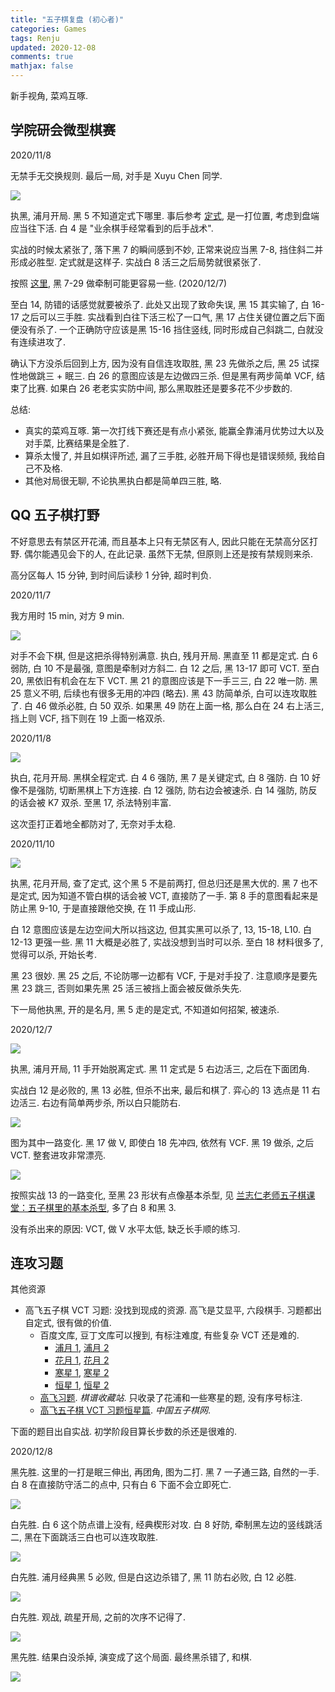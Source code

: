 ```yaml
---
title: "五子棋复盘 (初心者)"
categories: Games
tags: Renju
updated: 2020-12-08
comments: true
mathjax: false
---
```


新手视角, 菜鸡互啄. 

<!-- more -->

## 学院研会微型棋赛

2020/11/8 

无禁手无交换规则. 最后一局, 对手是 Xuyu Chen 同学.

![](https://shiina18.github.io/assets/posts/images/20201109095248986_9295.png)

执黑, 浦月开局. 黑 5 不知道定式下哪里. 事后参考 [定式](http://www.ljrenju.com/croom/i07/i07.htm), 是一打位置, 考虑到盘端应当往下活. 白 4 是 "业余棋手经常看到的后手战术".

实战的时候太紧张了, 落下黑 7 的瞬间感到不妙, 正常来说应当黑 7-8, 挡住斜二并形成必胜型. 定式就是这样子. 实战白 8 活三之后局势就很紧张了. 

按照 [这里](http://587.renju.org.tw/teach/teach011.htm), 黑 7-29 做牵制可能更容易一些. (2020/12/7)

至白 14, 防错的话感觉就要被杀了. 此处又出现了致命失误, 黑 15 其实输了, 白 16-17 之后可以三手胜. 实战看到白往下活三松了一口气, 黑 17 占住关键位置之后下面便没有杀了. 一个正确防守应该是黑 15-16 挡住竖线, 同时形成自己斜跳二, 白就没有连续进攻了.

确认下方没杀后回到上方, 因为没有自信连攻取胜, 黑 23 先做杀之后, 黑 25 试探性地做跳三 + 眠三. 白 26 的意图应该是左边做四三杀. 但是黑有两步简单 VCF, 结束了比赛. 如果白 26 老老实实防中间, 那么黑取胜还是要多花不少步数的.

总结: 

- 真实的菜鸡互啄. 第一次打线下赛还是有点小紧张, 能赢全靠浦月优势过大以及对手菜, 比赛结果是全胜了. 
- 算杀太慢了, 并且如棋评所述, 漏了三手胜, 必胜开局下得也是错误频频, 我给自己不及格. 
- 其他对局很无聊, 不论执黑执白都是简单四三胜, 略. 

## QQ 五子棋打野

不好意思去有禁区开花浦, 而且基本上只有无禁区有人, 因此只能在无禁高分区打野. 偶尔能遇见会下的人, 在此记录. 虽然下无禁, 但原则上还是按有禁规则来杀.

高分区每人 15 分钟, 到时间后读秒 1 分钟, 超时判负.

2020/11/7

我方用时 15 min, 对方 9 min.

![](https://shiina18.github.io/assets/posts/images/20201112163014596_11968.png)

对手不会下棋, 但是这把杀得特别满意. 执白, 残月开局. 黑直至 11 都是定式. 白 6 弱防, 白 10 不是最强, 意图是牵制对方斜二. 白 12 之后, 黑 13-17 即可 VCT. 至白 20, 黑依旧有机会在左下 VCT. 黑 21 的意图应该是下一手三三, 白 22 唯一防. 黑 25 意义不明, 后续也有很多无用的冲四 (略去). 黑 43 防简单杀, 白可以连攻取胜了. 白 46 做杀必胜, 白 50 双杀. 如果黑 49 防在上面一格, 那么白在 24 右上活三, 挡上则 VCF, 挡下则在 19 上面一格双杀. 

2020/11/8

![](https://shiina18.github.io/assets/posts/images/20201110235754855_17051.png)

执白, 花月开局. 黑棋全程定式. 白 4 6 强防, 黑 7 是关键定式, 白 8 强防. 白 10 好像不是强防, 切断黑棋上下方连接. 白 12 强防, 防右边会被速杀. 白 14 强防, 防反的话会被 K7 双杀. 至黑 17, 杀法特别丰富.

这次歪打正着地全都防对了, 无奈对手太稳.

2020/11/10

![](https://shiina18.github.io/assets/posts/images/20201110204242193_20620.png)

执黑, 花月开局, 查了定式, 这个黑 5 不是前两打, 但总归还是黑大优的. 黑 7 也不是定式, 因为知道不管白棋的话会被 VCT, 直接防了一手. 第 8 手的意图看起来是防止黑 9-10, 于是直接跟他交换, 在 11 手成山形. 

白 12 意图应该是左边空间大所以挡这边, 但其实黑可以杀了, 13, 15-18, L10. 白 12-13 更强一些. 黑 11 大概是必胜了, 实战没想到当时可以杀. 至白 18 材料很多了, 觉得可以杀, 开始长考.

黑 23 很妙. 黑 25 之后, 不论防哪一边都有 VCF, 于是对手投了. 注意顺序是要先黑 23 跳三, 否则如果先黑 25 活三被挡上面会被反做杀失先.

下一局他执黑, 开的是名月, 黑 5 走的是定式, 不知道如何招架, 被速杀.

2020/12/7

![](https://shiina18.github.io/assets/posts/images/20201208094717564_1916.png)

执黑, 浦月开局, 11 手开始脱离定式. 黑 11 定式是 5 右边活三, 之后在下面团角. 

实战白 12 是必败的, 黑 13 必胜, 但杀不出来, 最后和棋了. 弈心的 13 选点是 11 右边活三. 右边有简单两步杀, 所以白只能防右.

![](https://shiina18.github.io/assets/posts/images/20201208095905990_3687.png)

图为其中一路变化. 黑 17 做 V, 即使白 18 先冲四, 依然有 VCF. 黑 19 做杀, 之后 VCT. 整套进攻非常漂亮.

![](https://shiina18.github.io/assets/posts/images/20201208102520802_30217.png)

按照实战 13 的一路变化, 至黑 23 形状有点像基本杀型, 见 [兰志仁老师五子棋课堂：五子棋里的基本杀型](https://www.bilibili.com/video/BV1t7411B7UK), 多了白 8 和黑 3.

没有杀出来的原因: VCT, 做 V 水平太低, 缺乏长手顺的练习.

## 连攻习题

其他资源

- 高飞五子棋 VCT 习题: 没找到现成的资源. 高飞是艾显平, 六段棋手. 习题都出自定式, 很有做的价值.
    - 百度文库, 豆丁文库可以搜到, 有标注难度, 有些复杂 VCT 还是难的.
        - [浦月 1](https://wenku.baidu.com/view/ef1c7d46767f5acfa1c7cd16.html), [浦月 2](https://wenku.baidu.com/view/b0752cc7a1c7aa00b52acb16.html)
        - [花月 1](https://wenku.baidu.com/view/4abf63e7ba0d4a7302763a65.html), [花月 2](https://wenku.baidu.com/view/003b17cd80eb6294dd886c42.html)
        - [寒星 1](https://www.docin.com/p-582705712.html), [寒星 2](https://www.docin.com/p-1970021595.html)
        - [恒星 1](https://wenku.baidu.com/view/0402e0f7856a561252d36f46.html), [恒星 2](https://www.docin.com/p-794217390.html)
    - [高飞习题](http://game.onegreen.net/wzq/List/List_1585.html). *棋谱收藏站*. 只收录了花浦和一些寒星的题, 没有序号标注.
    - [高飞五子棋 VCT 习题恒星篇](http://www.wuzi8.com/gaofei/xiti/201203/3206.html). *中国五子棋网*.

下面的题目出自实战. 初学阶段目算长步数的杀还是很难的.

2020/12/8

黑先胜. 这里的一打是眠三伸出, 再团角, 图为二打.  黑 7 一子通三路, 自然的一手. 白 8 在直接防守活二的点中, 只有白 6 下面不会立即死亡.

![](https://shiina18.github.io/assets/posts/images/20201208122550570_15860.png)

白先胜. 白 6 这个防点谱上没有, 经典楔形对攻. 白 8 好防, 牵制黑左边的竖线跳活二, 黑在下面跳活三白也可以连攻取胜.

![](https://shiina18.github.io/assets/posts/images/20201208122324201_5960.png)

白先胜. 浦月经典黑 5 必败, 但是白这边杀错了, 黑 11 防右必败, 白 12 必胜.

![](https://shiina18.github.io/assets/posts/images/20201209121304335_29452.png)

白先胜. 观战, 疏星开局, 之前的次序不记得了.

![](https://shiina18.github.io/assets/posts/images/20201208172526318_20098.png)

黑先胜. 结果白没杀掉, 演变成了这个局面. 最终黑杀错了, 和棋.

![](https://shiina18.github.io/assets/posts/images/20201208172042411_4395.png)